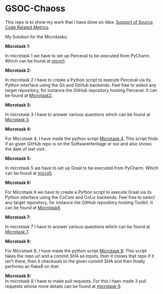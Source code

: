 # GSOC-Chaoss
This repo is to show my work that I have done on Idea: [Support of Source Code Related Metrics](https://github.com/chaoss/grimoirelab/issues/182).   

My Solution for the Microtasks:

**Microtask 1:**

In microtask 1 we have to set up Perceval to be executed from PyCharm. Which can be found at [micro1](microtask1).<br />

**Microtask 2:**

In microtask 2 I have to create a Python script to execute Perceval via its Python interface using the Git and GitHub backends. Feel free to select any target repository, for instance the GitHub repository hosting Perceval. It can be found at [Microtask2](microtask2).
<br />

**Microtask 3:**<br />

In microtask 3 I have to answer various questions which can be found at [Microtask 3](microtask3).
<br />

**Microtask 4:**<br />


For Microtask 4, I have made the python script [Microtask 4](microtask4/Microtask4.py). This script finds if an given GitHub repo is on the SoftwareHeritage or not and also shows the date of last visit.


**Microtask 5:**<br />


In microtask 5 we have to set up Graal to be executed from PyCharm. Which can be found at [micro5](microtask5).<br />

**Microtask 6:**<br />


For Microtask 6 we have to create a Python script to execute Graal via its Python interface using the CoCom and CoLic backends. Feel free to select any target repository, for instance the GitHub repository hosting Toolkit. It can be found at [Microtask6](microtask6)

**Microtask 7:**
<br />

In microtask 7 I have to answer various questions which can be found at [Microtask 7](microtask7).
<br />
  
**Microtask 8:**


For Microtask 8, I have made the python script [Microtask 8](microtask8/Microtask8.py). This script takes the repo url and a commit SHA as inputs, then it clones that repo if it isn't there, then it checkouts to the given commit SHA and then finally performs an flake8 on that.


**Microtask 9:**
<br />
In microtask 9 I have to make pull requests. For this I haev made 3 pull requests whose more details can be found at [microtask 9](microtask9).
<br /> 